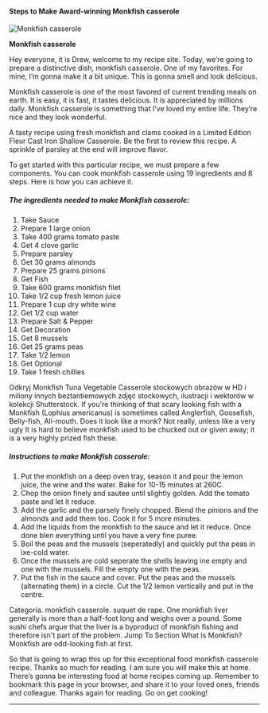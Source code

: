             

#### Steps to Make Award-winning Monkfish casserole

![Monkfish casserole](https://img-global.cpcdn.com/recipes/5628565368864768/751x532cq70/monkfish-casserole-recipe-main-photo.jpg)

**Monkfish casserole**

Hey everyone, it is Drew, welcome to my recipe site. Today, we’re going to prepare a distinctive dish, monkfish casserole. One of my favorites. For mine, I’m gonna make it a bit unique. This is gonna smell and look delicious.

Monkfish casserole is one of the most favored of current trending meals on earth. It is easy, it is fast, it tastes delicious. It is appreciated by millions daily. Monkfish casserole is something that I’ve loved my entire life. They’re nice and they look wonderful.

A tasty recipe using fresh monkfish and clams cooked in a Limited Edition Fleur Cast Iron Shallow Casserole. Be the first to review this recipe. A sprinkle of parsley at the end will improve flavor.

To get started with this particular recipe, we must prepare a few components. You can cook monkfish casserole using 19 ingredients and 8 steps. Here is how you can achieve it.

##### The ingredients needed to make Monkfish casserole:

1.  Take Sauce
2.  Prepare 1 large onion
3.  Take 400 grams tomato paste
4.  Get 4 clove garlic
5.  Prepare parsley
6.  Get 30 grams almonds
7.  Prepare 25 grams pinions
8.  Get Fish
9.  Take 600 grams monkfish filet
10.  Take 1/2 cup fresh lemon juice
11.  Prepare 1 cup dry white wine
12.  Get 1/2 cup water
13.  Prepare Salt & Pepper
14.  Get Decoration
15.  Get 8 mussels
16.  Get 25 grams peas
17.  Take 1/2 lemon
18.  Get Optional
19.  Take 1 fresh chillies

Odkryj Monkfish Tuna Vegetable Casserole stockowych obrazów w HD i miliony innych beztantiemowych zdjęć stockowych, ilustracji i wektorów w kolekcji Shutterstock. If you're thinking of that scary looking fish with a Monkfish (Lophius americanus) is sometimes called Anglerfish, Goosefish, Belly-fish, All-mouth. Does it look like a monk? Not really, unless like a very ugly It is hard to believe monkfish used to be chucked out or given away; it is a very highly prized fish these.

##### Instructions to make Monkfish casserole:

1.  Put the monkfish on a deep oven tray, season it and pour the lemon juice, the wine and the water. Bake for 10-15 minutes at 260C.
2.  Chop the onion finely and sautee until slightly golden. Add the tomato paste and let it reduce.
3.  Add the garlic and the parsely finely chopped. Blend the pinions and the almonds and add them too. Cook it for 5 more minutes.
4.  Add the liquids from the monkfish to the sauce and let it reduce. Once done blen everything until you have a very fine puree.
5.  Boil the peas and the mussels (seperatedly) and quickly put the peas in ixe-cold water.
6.  Once the mussels are cold seperate the shells leaving ine empty and one with the mussels. Fill the empty one with the peas.
7.  Put the fish in the sauce and cover. Put the peas and the mussels (alternating them) in a circle. Cut the 1/2 lemon vertically and put in the centre.

Categoría. monkfish casserole. suquet de rape. One monkfish liver generally is more than a half-foot long and weighs over a pound. Some sushi chefs argue that the liver is a byproduct of monkfish fishing and therefore isn't part of the problem. Jump To Section What Is Monkfish? Monkfish are odd-looking fish at first.

So that is going to wrap this up for this exceptional food monkfish casserole recipe. Thanks so much for reading. I am sure you will make this at home. There’s gonna be interesting food at home recipes coming up. Remember to bookmark this page in your browser, and share it to your loved ones, friends and colleague. Thanks again for reading. Go on get cooking!

* * *